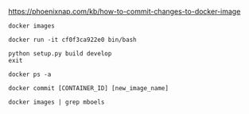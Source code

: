 https://phoenixnap.com/kb/how-to-commit-changes-to-docker-image

  ```
  docker images
  ```
  
  ```
  docker run -it cf0f3ca922e0 bin/bash
  ```
  
  ```
  python setup.py build develop
  exit
  ```
  
  ```
  docker ps -a
  ```
  
  ```
  docker commit [CONTAINER_ID] [new_image_name]
  ```
  
  ```
  docker images | grep mboels
  ```
  
  
